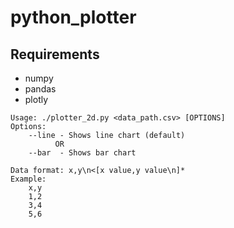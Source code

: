 # python_plotter

## Requirements
* numpy
* pandas
* plotly

```
Usage: ./plotter_2d.py <data_path.csv> [OPTIONS]
Options:
	--line - Shows line chart (default)
	      OR
	--bar  - Shows bar chart

Data format: x,y\n<[x value,y value\n]*
Example:
	x,y
	1,2
	3,4
	5,6
```
